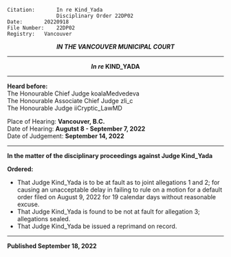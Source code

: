 	Citation:       In re Kind_Yada
                	Disciplinary Order 22DP02
	Date:		20220918
	File Number:	22DP02
	Registry:	Vancouver

<p align="center"><b><i>
				IN THE VANCOUVER MUNICIPAL COURT
</b></i>

---

<p align="center">  <i>   <b>  In re </i>KIND_YADA	  </b>

---
	
**Heard before:**
<br> The Honourable Chief Judge koalaMedvedeva
<br> The Honourable Associate Chief Judge zli_c
<br> The Honourable Judge iiCryptic_LawMD

Place of Hearing: **Vancouver, B.C.**
<br>				Date of Hearing: **Augutst 8 - September 7, 2022**
<br>				Date of Judgement: **September 14, 2022**
	
---

  **In the matter of the disciplinary proceedings against Judge Kind_Yada**
  
**Ordered:**
  
- That Judge Kind_Yada is to be at fault as to joint allegations 1 and 2; for causing an unacceptable delay in failing to rule on a motion for a default order filed on August 9, 2022 for 19 calendar days without reasonable excuse.
- That Judge Kind_Yada is found to be not at fault for allegation 3; allegations sealed. 
- That Judge Kind_Yada be issued a reprimand on record.
  
---
	
**Published September 18, 2022**
